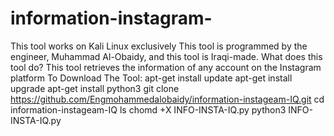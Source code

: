 # information-instagram-
This tool works on Kali Linux exclusively This tool is programmed by the engineer, Muhammad Al-Obaidy, and this tool is Iraqi-made. What does this tool do? This tool retrieves the information of any account on the Instagram platform  To Download The Tool: apt-get install update apt-get install upgrade apt-get install python3 git clone https://github.com/Engmohammedalobaidy/information-instageam-IQ.git cd information-instageam-IQ ls chomd +X INFO-INSTA-IQ.py python3 INFO-INSTA-IQ.py
